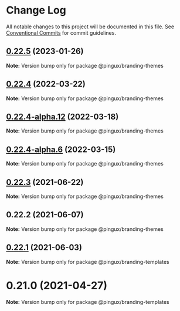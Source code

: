 # Change Log

All notable changes to this project will be documented in this file.
See [Conventional Commits](https://conventionalcommits.org) for commit guidelines.

## [0.22.5](https://gitlab.corp.pingidentity.com/ux/pingux/compare/@pingux/branding-themes@0.22.4...@pingux/branding-themes@0.22.5) (2023-01-26)

**Note:** Version bump only for package @pingux/branding-themes





## [0.22.4](https://gitlab.corp.pingidentity.com/ux/pingux/compare/@pingux/branding-themes@0.22.4-alpha.12...@pingux/branding-themes@0.22.4) (2022-03-22)

**Note:** Version bump only for package @pingux/branding-themes





## [0.22.4-alpha.12](https://gitlab.corp.pingidentity.com/ux/pingux/compare/@pingux/branding-themes@0.22.4-alpha.6...@pingux/branding-themes@0.22.4-alpha.12) (2022-03-18)

**Note:** Version bump only for package @pingux/branding-themes





## [0.22.4-alpha.6](https://gitlab.corp.pingidentity.com/ux/pingux/compare/@pingux/branding-themes@0.22.3...@pingux/branding-themes@0.22.4-alpha.6) (2022-03-15)

**Note:** Version bump only for package @pingux/branding-themes





## [0.22.3](https://gitlab.corp.pingidentity.com/ux/pingux/compare/@pingux/branding-themes@0.22.2...@pingux/branding-themes@0.22.3) (2021-06-22)

**Note:** Version bump only for package @pingux/branding-themes





## 0.22.2 (2021-06-07)

**Note:** Version bump only for package @pingux/branding-themes





## [0.22.1](https://gitlab.corp.pingidentity.com/ux/pingux/compare/@pingux/branding-templates@0.22.0...@pingux/branding-templates@0.22.1) (2021-06-03)

**Note:** Version bump only for package @pingux/branding-templates





# 0.21.0 (2021-04-27)

**Note:** Version bump only for package @pingux/branding-templates
